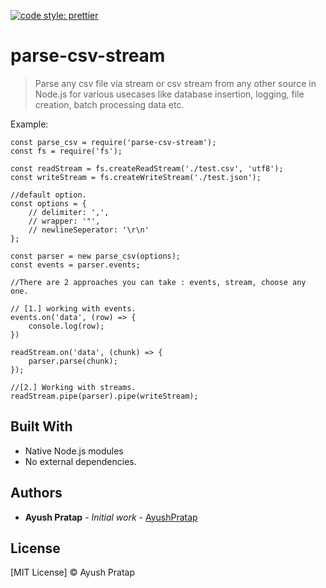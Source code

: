 [![code style: prettier](https://img.shields.io/badge/code_style-prettier-ff69b4.svg?style=flat-square)](https://github.com/prettier/prettier)

# parse-csv-stream

> Parse any csv file via stream or csv stream from any other source in Node.js for various usecases like database insertion, logging, file creation, batch processing data etc.

Example:

```tsx
const parse_csv = require('parse-csv-stream');
const fs = require('fs');

const readStream = fs.createReadStream('./test.csv', 'utf8');
const writeStream = fs.createWriteStream('./test.json');

//default option.
const options = {
    // delimiter: ',',
    // wrapper: '"',
    // newlineSeperator: '\r\n'
};

const parser = new parse_csv(options);
const events = parser.events;

//There are 2 approaches you can take : events, stream, choose any one.

// [1.] working with events.
events.on('data', (row) => {
    console.log(row);
})

readStream.on('data', (chunk) => {
    parser.parse(chunk);
});

//[2.] Working with streams.
readStream.pipe(parser).pipe(writeStream);
```

## Built With

* Native Node.js modules 
* No external dependencies.

## Authors

* **Ayush Pratap** - *Initial work* - [AyushPratap](https://github.com/ayushpratap2494)

## License

[MIT License] © Ayush Pratap